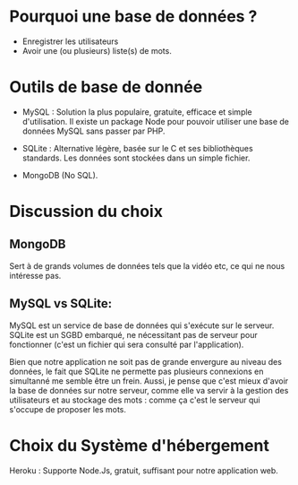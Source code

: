 # Pourquoi une base de données ?

- Enregistrer les utilisateurs
- Avoir une (ou plusieurs) liste(s) de mots.

# Outils de base de donnée

- MySQL : Solution la plus populaire, gratuite, efficace et simple d'utilisation. Il existe un package Node pour pouvoir utiliser une base de données MySQL sans passer par PHP.
- SQLite : Alternative légère, basée sur le C et ses bibliothèques standards. Les données sont stockées dans un simple fichier.

- MongoDB (No SQL).


# Discussion du choix

## MongoDB
Sert à de grands volumes de données tels que la vidéo etc, ce qui ne nous intéresse pas.


## MySQL vs SQLite:

MySQL est un service de base de données qui s'exécute sur le serveur.
SQLite est un SGBD embarqué, ne nécessitant pas de serveur pour fonctionner (c'est un fichier qui sera consulté par l'application). 

Bien que notre application ne soit pas de grande envergure au niveau des données, le fait que SQLite ne permette pas plusieurs connexions en simultanné me semble être un frein. Aussi, je pense que c'est mieux d'avoir la base de données sur notre serveur, comme elle va servir à la gestion des utilisateurs et au stockage des mots : comme ça c'est le serveur qui s'occupe de proposer les mots.

# Choix du Système d'hébergement

Heroku : Supporte Node.Js, gratuit, suffisant pour notre application web.